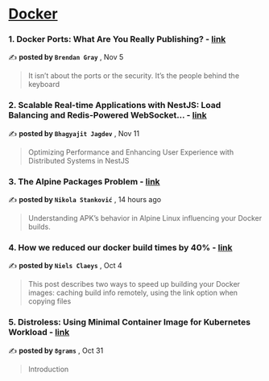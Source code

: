 
<h1><a href=https://medium.com/tag/docker/recommended target="_blank" rel="noopener noreferrer">Docker</a></h1>
<h3>1. Docker Ports: What Are You Really Publishing? - <a href=https://medium.com/@caring_lion_hedgehog_829/docker-ports-what-are-you-really-publishing-df473669093c?source=tag_recommended_feed---------0-107----------docker----------866800d7_8c6c_456b_9fc7_e9da660931e5------- target="_blank" rel="noopener noreferrer">link</a></h3>

✍️ **posted by `Brendan Gray`** <date> , Nov 5</date>

<blockquote>It isn’t about the ports or the security. It’s the people behind the keyboard</blockquote>

<h3>2. Scalable Real-time Applications with NestJS: Load Balancing and Redis-Powered WebSocket… - <a href=https://medium.com/stackademic/scalable-real-time-applications-with-nestjs-load-balancing-and-redis-powered-websocket-464886b04639?source=tag_recommended_feed---------1-85----------docker----------866800d7_8c6c_456b_9fc7_e9da660931e5------- target="_blank" rel="noopener noreferrer">link</a></h3>

✍️ **posted by `Bhagyajit Jagdev`** <date> , Nov 11</date>

<blockquote>Optimizing Performance and Enhancing User Experience with Distributed Systems in NestJS</blockquote>

<h3>3. The Alpine Packages Problem - <a href=https://medium.com/viascom/the-alpine-packages-problem-e188f941d04e?source=tag_recommended_feed---------2-84----------docker----------866800d7_8c6c_456b_9fc7_e9da660931e5------- target="_blank" rel="noopener noreferrer">link</a></h3>

✍️ **posted by `Nikola Stanković`** <date> , 14 hours ago</date>

<blockquote>Understanding APK’s behavior in Alpine Linux influencing your Docker builds.</blockquote>

<h3>4. How we reduced our docker build times by 40% - <a href=https://medium.com/datamindedbe/how-we-reduced-our-docker-build-times-by-40-afea7b7f5fe7?source=tag_recommended_feed---------3-107----------docker----------866800d7_8c6c_456b_9fc7_e9da660931e5------- target="_blank" rel="noopener noreferrer">link</a></h3>

✍️ **posted by `Niels Claeys`** <date> , Oct 4</date>

<blockquote>This post describes two ways to speed up building your Docker images: caching build info remotely, using the link option when copying files</blockquote>

<h3>5. Distroless: Using Minimal Container Image for Kubernetes Workload - <a href=https://medium.com/@8grams/distroless-using-minimal-container-image-for-kubernetes-workload-9b143f83bd10?source=tag_recommended_feed---------4-85----------docker----------866800d7_8c6c_456b_9fc7_e9da660931e5------- target="_blank" rel="noopener noreferrer">link</a></h3>

✍️ **posted by `8grams`** <date> , Oct 31</date>

<blockquote>Introduction</blockquote>

